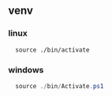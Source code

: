 
## venv 

### linux 
```console
  source ./bin/activate
```

### windows
```powershell
  source ./bin/Activate.ps1
```
